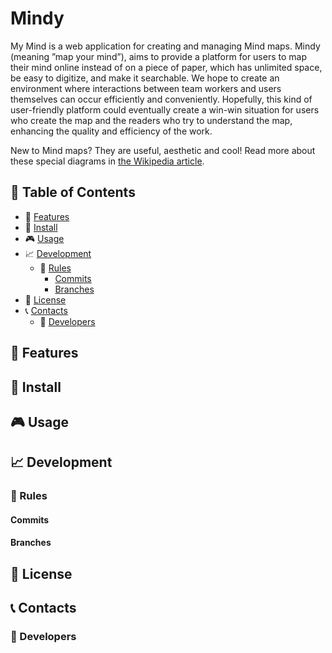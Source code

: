 # Mindy

My Mind is a web application for creating and managing Mind maps. Mindy (meaning ”map your mind”), aims to provide a platform for
users to map their mind online instead of on a piece of paper, which has unlimited
space, be easy to digitize, and make it searchable. We hope to create an environment
where interactions between team workers and users themselves can occur efficiently
and conveniently. Hopefully, this kind of user-friendly platform could eventually
create a win-win situation for users who create the map and the readers who try to
understand the map, enhancing the quality and efficiency of the work.

New to Mind maps? They are useful, aesthetic and cool! Read more about these special diagrams in [the Wikipedia article](https://en.wikipedia.org/wiki/Mind_map).
## :paperclip: Table of Contents
- :rocket: [Features](#rocket-features)
- :hammer: [Install](#hammer-install)
- :video_game: [Usage](#video_game-usage)
- :chart_with_upwards_trend: [Development](#chart_with_upwards_trend-development)
  - :scroll: [Rules](#scroll-rules)
    - [Commits](#commits)
    - [Branches](#branches)
- :page_facing_up: [License](#page_facing_up-license)
- :telephone_receiver: [Contacts](#telephone_receiver-contacts)
  - :boy: [Developers](#boy-developers)

## :rocket: Features

<!-- | Feature | Status | Description |
|---------|:------:|-------------|
| Basic mind map properties | :heavy_check_mark: | Set node images, colors and font properties. |
| Undo/Redo | :heavy_check_mark: | History of map changes. |
| Map centering | :heavy_check_mark: | Center map in x, y, z axes. |
| Shortcuts | :heavy_check_mark: | Main shortcuts to speed things up. |
| Local storage | :heavy_check_mark: | Save maps in the browser local storage. |
| JSON import/export | :heavy_check_mark: | Export and import maps as JSON file. |
| Image & PDF export | :heavy_check_mark: | Export maps as image (png, jpg) or PDF document. |
| PWA support | :heavy_check_mark: | Support of desktop and mobile browser PWA (Progressive Web App). |
| p2p database | :x: | Orbit (or something else) peer-to-peer database to share and eventually sync maps. |
| Plugin system | :x: | A plugin system to add third-party features. |
| Multiple selection | :x: | Select multiple nodes at the same time. |
| Multiple maps | :heavy_check_mark: | Multiple maps at the same time with multi-tabs. |
 -->
## :hammer: Install
<!-- 
With the following installed:
- git
- node >= 12
- npm >= 6

Clone the repo and install the dependencies from npm.

```bash
git clone https://github.com/Mindmapp/mindmapp.git
cd mindmapp
npm i
``` -->

## :video_game: Usage
<!-- 
For local *development* with angular dev server:

```bash
npm start
```

Then open [http://localhost:4200](http://localhost:4200) in your browser.

If you want to generate the project documentation:

```bash
npm run doc
```

A `documentation` folder will be generated in the project path. -->

## :chart_with_upwards_trend: Development

### :scroll: Rules

#### Commits
<!-- 
* Use this commit message format (angular style):  

    `[<type>] <subject>`
    `<BLANK LINE>`
    `<body>`

    where `type` must be one of the following:

    - feat: A new feature
    - fix: A bug fix
    - docs: Documentation only changes
    - style: Changes that do not affect the meaning of the code
    - refactor: A code change that neither fixes a bug nor adds a feature
    - test: Adding missing or correcting existing tests
    - chore: Changes to the build process or auxiliary tools and libraries such as documentation generation
    - update: Update of the library version or of the dependencies

and `body` must be should include the motivation for the change and contrast this with previous behavior (do not add body if the commit is trivial). 

* Use the imperative, present tense: "change" not "changed" nor "changes".
* Don't capitalize first letter.
* No dot (.) at the end. -->

#### Branches

<!-- * There is a master branch, used only for release.
* There is a dev branch, used to merge all sub dev branch.
* Avoid long descriptive names for long-lived branches.
* No CamelCase.
* Use grouping tokens (words) at the beginning of your branch names (in a similar way to the `type` of commit).
* Define and use short lead tokens to differentiate branches in a way that is meaningful to your workflow.
* Use slashes to separate parts of your branch names.
* Remove branch after merge if it is not important.

Examples:
    
    git branch -b docs/README
    git branch -b test/one-function
    git branch -b feat/side-bar
    git branch -b style/header -->


## :page_facing_up: License
<!-- * See [LICENSE](https://github.com/cedoor/ceditor/blob/master/LICENSE) file. -->

## :telephone_receiver: Contacts
### :boy: Developers
<!-- * e-mail : me@cedoor.dev
* github : [@cedoor](https://github.com/cedoor)
* website : https://cedoor.dev
© 2022 GitHub, Inc.
Terms
Privacy
Security
Status
Docs
Contact GitHub
Pricing
API
Training
Blog
About
 -->
